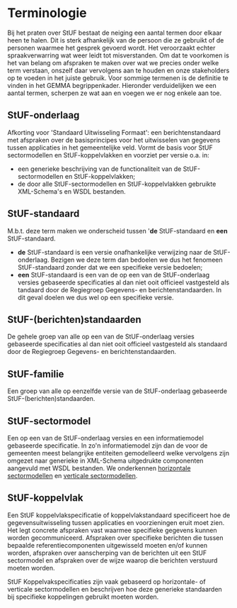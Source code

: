 # Terminologie

Bij het praten over StUF bestaat de neiging een aantal termen door elkaar heen te halen. Dit is sterk afhankelijk van de persoon die ze gebruikt 
of de personen waarmee het gesprek gevoerd wordt. Het veroorzaakt echter spraakverwarring wat weer leidt tot misverstanden. Om dat te voorkomen 
is het van belang om afspraken te maken over wat we precies onder welke term verstaan, onszelf daar vervolgens aan te houden en onze stakeholders 
op te voeden in het juiste gebruik. Voor sommige termenen is de definitie te vinden in het GEMMA begrippenkader. Hieronder verduidelijken we een 
aantal termen, scherpen ze wat aan en voegen we er nog enkele aan toe.

## StUF-onderlaag
Afkorting voor 'Standaard Uitwisseling Formaat': een berichtenstandaard met afspraken over de basisprincipes voor het uitwisselen van gegevens 
tussen applicaties in het gemeentelijke veld. Vormt de basis voor StUF sectormodellen en StUF-koppelvlakken en voorziet per versie o.a. in:
* een generieke beschrijving van de functionaliteit van de StUF-sectormodellen en StUF-koppelvlakken;
* de door alle StUF-sectormodellen en StUF-koppelvlakken gebruikte XML-Schema's en WSDL bestanden.

## StUF-standaard
M.b.t. deze term maken we onderscheid tussen '**de** StUF-standaard en **een** StUF-standaard.
* **de** StUF-standaard is een versie onafhankelijke verwijzing naar de StUF-onderlaag. Bezigen we deze term dan bedoelen we dus het fenomeen
StUF-standaard zonder dat we een specifieke versie bedoelen;
* **een** StUF-standaard is een van de op een van de StUF-onderlaag versies gebaseerde specificaties al dan niet ooit officieel vastgesteld als 
tandaard door de Regiegroep Gegevens- en berichtenstandaarden. In dit geval doelen we dus wel op een specifieke versie.

## StUF-(berichten)standaarden
De gehele groep van alle op een van de StUF-onderlaag versies gebaseerde specificaties al dan niet ooit officieel vastgesteld als standaard door de 
Regiegroep Gegevens- en berichtenstandaarden.

## StUF-familie
Een groep van alle op eenzelfde versie van de StUF-onderlaag gebaseerde StUF-(berichten)standaarden.

## StUF-sectormodel
Een op een van de StUF-onderlaag versies en een informatiemodel gebaseerde specificatie. In zo'n informatiemodel zijn dan de voor de gemeenten meest 
belangrijke entiteiten gemodelleerd welke vervolgens zijn omgezet naar generieke in XML-Schema uitgedrukte componenten aangevuld met WSDL bestanden.
We onderkennen [horizontale sectormodellen](https://standaarden.vng.nl/StUF-horizontale-sectormodellen) en [verticale sectormodellen](https://standaarden.vng.nl/StUF-verticale-sectormodellen).

## StUF-koppelvlak
Een StUF koppelvlakspecificatie of koppelvlakstandaard specificeert hoe de gegevensuitwisseling tussen applicaties en voorzieningen eruit moet zien. 
Het legt concrete afspraken vast waarmee specifieke gegevens kunnen worden gecommuniceerd. Afspraken over specifieke berichten die tussen bepaalde 
referentiecomponenten uitgewisseld moeten en/of kunnen worden, afspraken over aanscherping van de berichten uit een StUF sectormodel en afspraken 
over de wijze waarop die berichten verstuurd moeten worden.

StUF Koppelvakspecificaties zijn vaak gebaseerd op horizontale- of verticale sectormodellen en beschrijven hoe deze generieke standaarden bij 
specifieke koppelingen gebruikt moeten worden.
